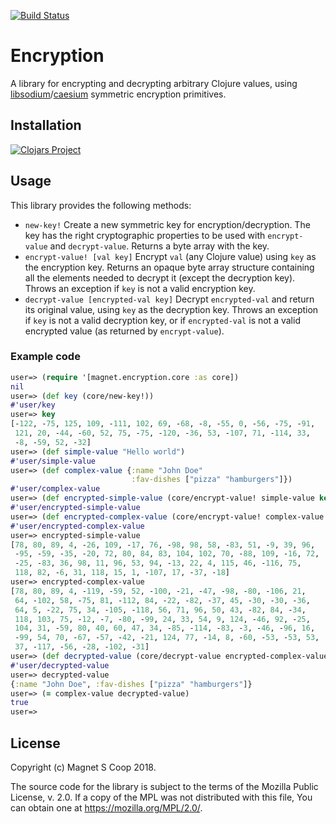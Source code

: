 [![Build Status](https://travis-ci.org/magnetcoop/encryption.svg?branch=master)](https://travis-ci.org/magnetcoop/encryption)
# Encryption

A library for encrypting and decrypting arbitrary Clojure values, using
[libsodium](https://github.com/jedisct1/libsodium)/[caesium](https://github.com/lvh/caesium)
symmetric encryption primitives.

## Installation

[![Clojars Project](https://clojars.org/magnet/encryption/latest-version.svg)](https://clojars.org/magnet/encryption)

## Usage

This library provides the following methods:

* `new-key!` Create a new symmetric key for encryption/decryption. The
  key has the right cryptographic properties to be used with
  `encrypt-value` and `decrypt-value`. Returns a byte array with the
  key.
* `encrypt-value! [val key]` Encrypt `val` (any Clojure value)
  using `key` as the encryption key. Returns an opaque byte
  array structure containing all the elements needed to decrypt it
  (except the decryption key). Throws an exception if `key` is
  not a valid encryption key.
* `decrypt-value [encrypted-val key]` Decrypt `encrypted-val`
  and return its original value, using `key` as the decryption
  key. Throws an exception if `key` is not a valid decryption
  key, or if `encrypted-val` is not a valid encrypted value (as
  returned by `encrypt-value`).

### Example code

``` clojure
user=> (require '[magnet.encryption.core :as core])
nil
user=> (def key (core/new-key!))
#'user/key
user=> key
[-122, -75, 125, 109, -111, 102, 69, -68, -8, -55, 0, -56, -75, -91,
 121, 20, -44, -60, 52, 75, -75, -120, -36, 53, -107, 71, -114, 33,
 -8, -59, 52, -32]
user=> (def simple-value "Hello world")
#'user/simple-value
user=> (def complex-value {:name "John Doe"
                           :fav-dishes ["pizza" "hamburgers"]})
#'user/complex-value
user=> (def encrypted-simple-value (core/encrypt-value! simple-value key))
#'user/encrypted-simple-value
user=> (def encrypted-complex-value (core/encrypt-value! complex-value key))
#'user/encrypted-complex-value
user=> encrypted-simple-value
[78, 80, 89, 4, -26, 109, -17, 76, -98, 98, 58, -83, 51, -9, 39, 96,
 -95, -59, -35, -20, 72, 80, 84, 83, 104, 102, 70, -88, 109, -16, 72,
 -25, -83, 36, 98, 11, 96, 53, 94, -13, 22, 4, 115, 46, -116, 75,
 118, 82, -6, 31, 118, 15, 1, -107, 17, -37, -18]
user=> encrypted-complex-value
[78, 80, 89, 4, -119, -59, 52, -100, -21, -47, -98, -80, -106, 21,
 64, -102, 58, -75, 81, -112, 84, -22, -82, -37, 45, -30, -30, -36,
 64, 5, -22, 75, 34, -105, -118, 56, 71, 96, 50, 43, -82, 84, -34,
 118, 103, 75, -12, -7, -80, -99, 24, 33, 54, 9, 124, -46, 92, -25,
 104, 31, -59, 80, 40, 60, 47, 34, -85, -114, -83, -3, -46, -96, 16,
 -99, 54, 70, -67, -57, -42, -21, 124, 77, -14, 8, -60, -53, -53, 53,
 37, -117, -56, -28, -102, -31]
user=> (def decrypted-value (core/decrypt-value encrypted-complex-value key))
#'user/decrypted-value
user=> decrypted-value
{:name "John Doe", :fav-dishes ["pizza" "hamburgers"]}
user=> (= complex-value decrypted-value)
true
user=> 
```

## License

Copyright (c) Magnet S Coop 2018.

The source code for the library is subject to the terms of the Mozilla
Public License, v. 2.0. If a copy of the MPL was not distributed with
this file, You can obtain one at https://mozilla.org/MPL/2.0/.
